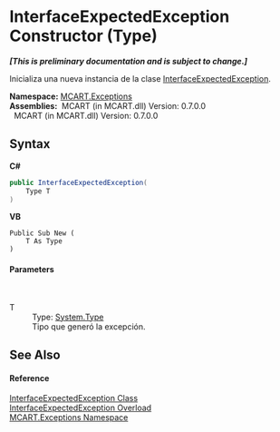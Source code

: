 # InterfaceExpectedException Constructor (Type)
 _**\[This is preliminary documentation and is subject to change.\]**_

Inicializa una nueva instancia de la clase <a href="8072c745-0d44-142b-1ff6-0b7fe8b76b82">InterfaceExpectedException</a>.

**Namespace:**&nbsp;<a href="36e6166c-cb29-ee06-1b8a-ebc61fae7b0a">MCART.Exceptions</a><br />**Assemblies:**&nbsp;&nbsp;MCART (in MCART.dll) Version: 0.7.0.0<br />&nbsp;&nbsp;MCART (in MCART.dll) Version: 0.7.0.0<br />

## Syntax

**C#**<br />
``` C#
public InterfaceExpectedException(
	Type T
)
```

**VB**<br />
``` VB
Public Sub New ( 
	T As Type
)
```


#### Parameters
&nbsp;<dl><dt>T</dt><dd>Type: <a href="http://msdn2.microsoft.com/es-es/library/42892f65" target="_blank">System.Type</a><br />Tipo que generó la excepción.</dd></dl>

## See Also


#### Reference
<a href="8072c745-0d44-142b-1ff6-0b7fe8b76b82">InterfaceExpectedException Class</a><br /><a href="fdc91df7-212a-382c-3e20-a80355084726">InterfaceExpectedException Overload</a><br /><a href="36e6166c-cb29-ee06-1b8a-ebc61fae7b0a">MCART.Exceptions Namespace</a><br />